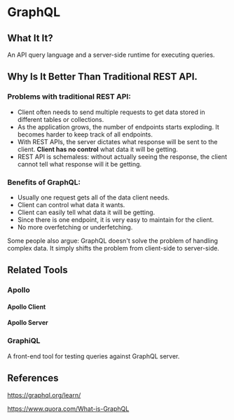 # GraphQL

## What It It?

An API query language and a server-side runtime for executing queries.

## Why Is It Better Than Traditional REST API.

### Problems with traditional REST API:

-   Client often needs to send multiple requests to get data stored in different tables or collections.
-   As the application grows, the number of endpoints starts exploding. It becomes harder to keep track of all endpoints.
-   With REST APIs, the server dictates what response will be sent to the client. **Client has no control** what data it will be getting.
-   REST API is schemaless: without actually seeing the response, the client cannot tell what response will it be getting.

### Benefits of GraphQL:

-   Usually one request gets all of the data client needs.
-   Client can control what data it wants.
-   Client can easily tell what data it will be getting.
-   Since there is one endpoint, it is very easy to maintain for the client.
-   No more overfetching or underfetching.

Some people also argue: GraphQL doesn't solve the problem of handling complex data. It simply shifts the problem from client-side to server-side.

## Related Tools

### Apollo

#### Apollo Client

#### Apollo Server

### GraphiQL

A front-end tool for testing queries against GraphQL server.

## References

https://graphql.org/learn/

https://www.quora.com/What-is-GraphQL
